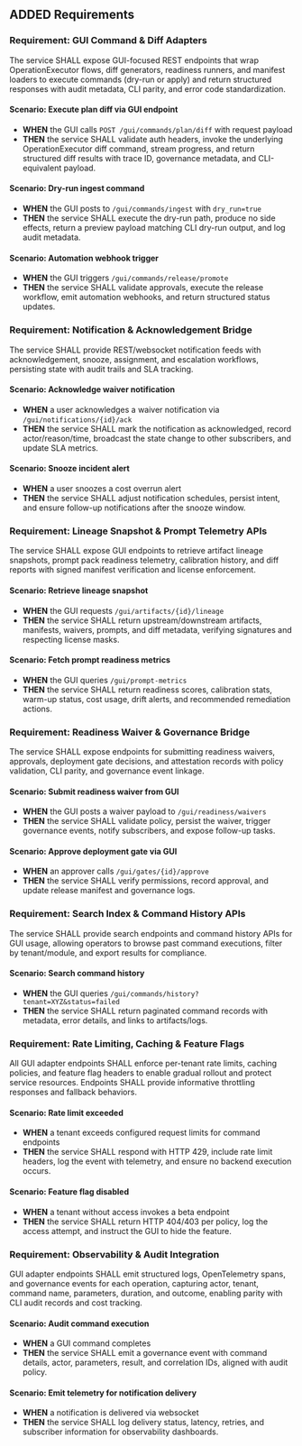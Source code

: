 ## ADDED Requirements

### Requirement: GUI Command & Diff Adapters
The service SHALL expose GUI-focused REST endpoints that wrap OperationExecutor flows, diff generators, readiness runners, and manifest loaders to execute commands (dry-run or apply) and return structured responses with audit metadata, CLI parity, and error code standardization.

#### Scenario: Execute plan diff via GUI endpoint
- **WHEN** the GUI calls `POST /gui/commands/plan/diff` with request payload
- **THEN** the service SHALL validate auth headers, invoke the underlying OperationExecutor diff command, stream progress, and return structured diff results with trace ID, governance metadata, and CLI-equivalent payload.

#### Scenario: Dry-run ingest command
- **WHEN** the GUI posts to `/gui/commands/ingest` with `dry_run=true`
- **THEN** the service SHALL execute the dry-run path, produce no side effects, return a preview payload matching CLI dry-run output, and log audit metadata.

#### Scenario: Automation webhook trigger
- **WHEN** the GUI triggers `/gui/commands/release/promote`
- **THEN** the service SHALL validate approvals, execute the release workflow, emit automation webhooks, and return structured status updates.

### Requirement: Notification & Acknowledgement Bridge
The service SHALL provide REST/websocket notification feeds with acknowledgement, snooze, assignment, and escalation workflows, persisting state with audit trails and SLA tracking.

#### Scenario: Acknowledge waiver notification
- **WHEN** a user acknowledges a waiver notification via `/gui/notifications/{id}/ack`
- **THEN** the service SHALL mark the notification as acknowledged, record actor/reason/time, broadcast the state change to other subscribers, and update SLA metrics.

#### Scenario: Snooze incident alert
- **WHEN** a user snoozes a cost overrun alert
- **THEN** the service SHALL adjust notification schedules, persist intent, and ensure follow-up notifications after the snooze window.

### Requirement: Lineage Snapshot & Prompt Telemetry APIs
The service SHALL expose GUI endpoints to retrieve artifact lineage snapshots, prompt pack readiness telemetry, calibration history, and diff reports with signed manifest verification and license enforcement.

#### Scenario: Retrieve lineage snapshot
- **WHEN** the GUI requests `/gui/artifacts/{id}/lineage`
- **THEN** the service SHALL return upstream/downstream artifacts, manifests, waivers, prompts, and diff metadata, verifying signatures and respecting license masks.

#### Scenario: Fetch prompt readiness metrics
- **WHEN** the GUI queries `/gui/prompt-metrics`
- **THEN** the service SHALL return readiness scores, calibration stats, warm-up status, cost usage, drift alerts, and recommended remediation actions.

### Requirement: Readiness Waiver & Governance Bridge
The service SHALL expose endpoints for submitting readiness waivers, approvals, deployment gate decisions, and attestation records with policy validation, CLI parity, and governance event linkage.

#### Scenario: Submit readiness waiver from GUI
- **WHEN** the GUI posts a waiver payload to `/gui/readiness/waivers`
- **THEN** the service SHALL validate policy, persist the waiver, trigger governance events, notify subscribers, and expose follow-up tasks.

#### Scenario: Approve deployment gate via GUI
- **WHEN** an approver calls `/gui/gates/{id}/approve`
- **THEN** the service SHALL verify permissions, record approval, and update release manifest and governance logs.

### Requirement: Search Index & Command History APIs
The service SHALL provide search endpoints and command history APIs for GUI usage, allowing operators to browse past command executions, filter by tenant/module, and export results for compliance.

#### Scenario: Search command history
- **WHEN** the GUI queries `/gui/commands/history?tenant=XYZ&status=failed`
- **THEN** the service SHALL return paginated command records with metadata, error details, and links to artifacts/logs.

### Requirement: Rate Limiting, Caching & Feature Flags
All GUI adapter endpoints SHALL enforce per-tenant rate limits, caching policies, and feature flag headers to enable gradual rollout and protect service resources. Endpoints SHALL provide informative throttling responses and fallback behaviors.

#### Scenario: Rate limit exceeded
- **WHEN** a tenant exceeds configured request limits for command endpoints
- **THEN** the service SHALL respond with HTTP 429, include rate limit headers, log the event with telemetry, and ensure no backend execution occurs.

#### Scenario: Feature flag disabled
- **WHEN** a tenant without access invokes a beta endpoint
- **THEN** the service SHALL return HTTP 404/403 per policy, log the access attempt, and instruct the GUI to hide the feature.

### Requirement: Observability & Audit Integration
GUI adapter endpoints SHALL emit structured logs, OpenTelemetry spans, and governance events for each operation, capturing actor, tenant, command name, parameters, duration, and outcome, enabling parity with CLI audit records and cost tracking.

#### Scenario: Audit command execution
- **WHEN** a GUI command completes
- **THEN** the service SHALL emit a governance event with command details, actor, parameters, result, and correlation IDs, aligned with audit policy.

#### Scenario: Emit telemetry for notification delivery
- **WHEN** a notification is delivered via websocket
- **THEN** the service SHALL log delivery status, latency, retries, and subscriber information for observability dashboards.
